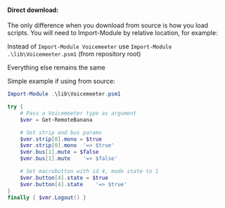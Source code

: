 #### Direct download:
The only difference when you download from source is how you load scripts.
You will need to Import-Module by relative location, for example:

Instead of `Import-Module Voicemeeter` use `Import-Module .\lib\Voicemeeter.psm1` (from repository root)

Everything else remains the same

Simple example if using from source:

```powershell
Import-Module .\lib\Voicemeeter.psm1

try {
    # Pass a Voicemeeter type as argument
    $vmr = Get-RemoteBanana

    # Set strip and bus params
    $vmr.strip[0].mono = $true
    $vmr.strip[0].mono  '=> $true'
    $vmr.bus[1].mute = $false
    $vmr.bus[1].mute    '=> $false'

    # Set macrobutton with id 4, mode state to 1
    $vmr.button[4].state = $true
    $vmr.button[4].state    '=> $true'
}
finally { $vmr.Logout() }
```
